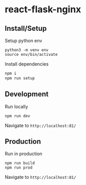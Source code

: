 # react-flask-nginx

## Install/Setup

Setup python env
```
python3 -m venv env
source env/bin/activate
```

Install dependencies
```bash
npm i
npm run setup
```

## Development

Run locally 
```
npm run dev
```

Navigate to `http://localhost:81/`

## Production

Run in production
```
npm run build
npm run prod
```

Navigate to `http://localhost:81/`